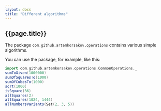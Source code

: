 ```yaml
---
layout: docs
title: "Different algorithms"
---
```


## {{page.title}}

The package ```com.github.artemkorsakov.operations``` contains various simple algorithms. 

You can use the package, for example, like this:
```scala mdoc
import com.github.artemkorsakov.operations.CommonOperations._
sumToGiven(1000000)
sumOfSquaresTo(1000)
sumOfCubesTo(1000)
sqrt(1000)
isSquare(36)
allSquares(2)
allSquares(1024, 1444)
allNumbersVariants(Set(2, 3, 5))
```